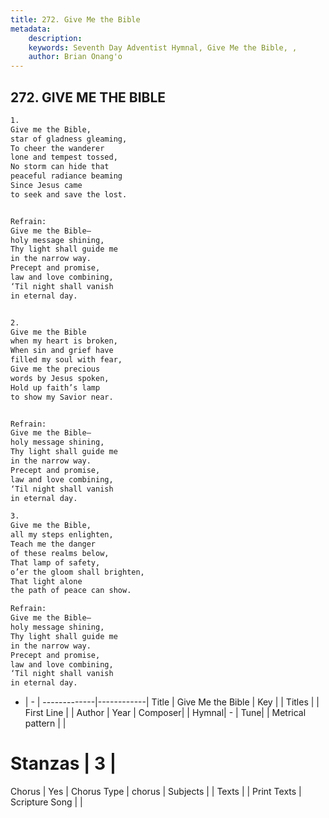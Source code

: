 ```yaml
---
title: 272. Give Me the Bible
metadata:
    description: 
    keywords: Seventh Day Adventist Hymnal, Give Me the Bible, , 
    author: Brian Onang'o
---
```



## 272. GIVE ME THE BIBLE

```txt
1.
Give me the Bible,
star of gladness gleaming,
To cheer the wanderer
lone and tempest tossed,
No storm can hide that
peaceful radiance beaming
Since Jesus came
to seek and save the lost.


Refrain:
Give me the Bible–
holy message shining,
Thy light shall guide me
in the narrow way.
Precept and promise,
law and love combining,
‘Til night shall vanish
in eternal day.


2.
Give me the Bible
when my heart is broken,
When sin and grief have
filled my soul with fear,
Give me the precious
words by Jesus spoken,
Hold up faith’s lamp
to show my Savior near.


Refrain:
Give me the Bible–
holy message shining,
Thy light shall guide me
in the narrow way.
Precept and promise,
law and love combining,
‘Til night shall vanish
in eternal day.

3.
Give me the Bible,
all my steps enlighten,
Teach me the danger
of these realms below,
That lamp of safety,
o’er the gloom shall brighten,
That light alone
the path of peace can show.

Refrain:
Give me the Bible–
holy message shining,
Thy light shall guide me
in the narrow way.
Precept and promise,
law and love combining,
‘Til night shall vanish
in eternal day.

```

- |   -  |
-------------|------------|
Title | Give Me the Bible |
Key |  |
Titles |  |
First Line |  |
Author | 
Year | 
Composer|  |
Hymnal|  - |
Tune|  |
Metrical pattern | |
# Stanzas | 3 |
Chorus | Yes |
Chorus Type | chorus |
Subjects |  |
Texts |  |
Print Texts | 
Scripture Song |  |
  
